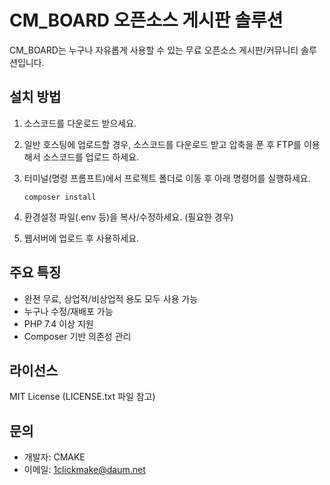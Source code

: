 # CM_BOARD 오픈소스 게시판 솔루션

CM_BOARD는 누구나 자유롭게 사용할 수 있는 무료 오픈소스 게시판/커뮤니티 솔루션입니다.

## 설치 방법

1. 소스코드를 다운로드 받으세요.
2. 일반 호스팅에 업로드할 경우, 소스코드를 다운로드 받고 압축을 푼 후 FTP를 이용해서 소스코드를 업로드 하세요.
3. 터미널(명령 프롬프트)에서 프로젝트 폴더로 이동 후 아래 명령어를 실행하세요.

   ```
   composer install
   ```

4. 환경설정 파일(.env 등)을 복사/수정하세요. (필요한 경우)
5. 웹서버에 업로드 후 사용하세요.

## 주요 특징
- 완전 무료, 상업적/비상업적 용도 모두 사용 가능
- 누구나 수정/재배포 가능
- PHP 7.4 이상 지원
- Composer 기반 의존성 관리

## 라이선스
MIT License (LICENSE.txt 파일 참고)

## 문의
- 개발자: CMAKE
- 이메일: 1clickmake@daum.net 
